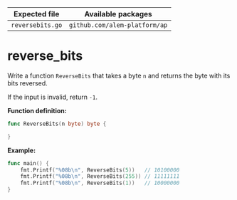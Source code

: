 | Expected file    | Available packages            |
| ---------------- | ----------------------------- |
| `reversebits.go` | `github.com/alem-platform/ap` |

# reverse_bits

Write a function `ReverseBits` that takes a byte `n` and returns the byte with its bits reversed.

If the input is invalid, return `-1`.

**Function definition:**

```go
func ReverseBits(n byte) byte {

}
```

**Example:**

```go
func main() {
    fmt.Printf("%08b\n", ReverseBits(5))   // 10100000
    fmt.Printf("%08b\n", ReverseBits(255)) // 11111111
    fmt.Printf("%08b\n", ReverseBits(1))   // 10000000
}
```
